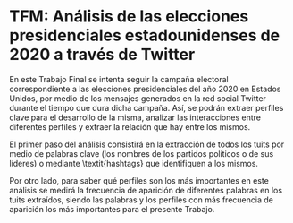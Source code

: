 # TFM: Análisis de las elecciones presidenciales estadounidenses de 2020 a través de Twitter

En este Trabajo Final se intenta seguir la campaña electoral correspondiente a las elecciones presidenciales del año 2020 en Estados Unidos, por medio de los mensajes generados en la red social Twitter durante el tiempo que dura dicha campaña. Así, se podrán extraer perfiles clave para el desarrollo de la misma, analizar las interacciones entre diferentes perfiles y extraer la relación que hay entre los mismos.

El primer paso del análisis consistirá en la extracción de todos los tuits por medio de palabras clave (los nombres de los partidos políticos o de sus líderes) o mediante \textit{hashtags} que identifiquen a los mismos.

Por otro lado, para saber qué perfiles son los más importantes en este análisis se medirá la frecuencia de aparición de diferentes palabras en los tuits extraídos, siendo las palabras y los perfiles con más frecuencia de aparición los más importantes para el presente Trabajo.

